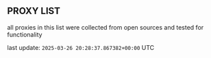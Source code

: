 ## PROXY LIST

all proxies in this list were collected from open sources and tested for functionality

last update: `2025-03-26 20:28:37.867382+00:00` UTC